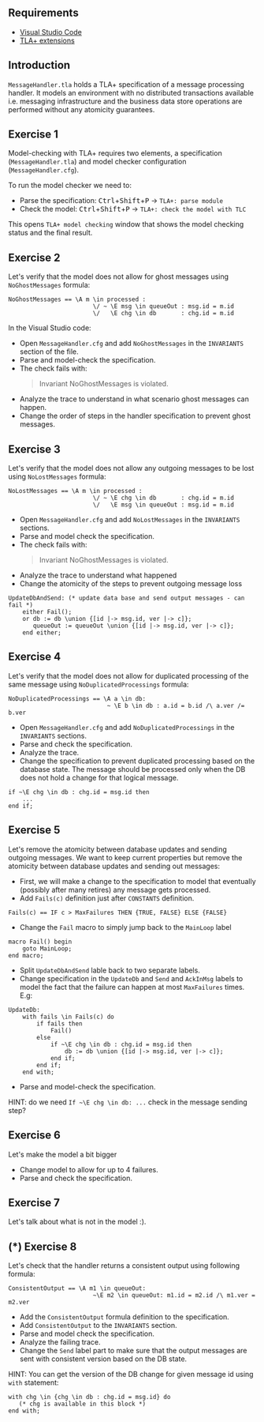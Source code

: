 ## Requirements

- [Visual Studio Code](https://code.visualstudio.com/)
- [TLA+ extensions](https://github.com/alygin/vscode-tlaplus/wiki/How-to-Install)
 

## Introduction

`MessageHandler.tla` holds a TLA+ specification of a message processing handler. It models an environment with no distributed transactions available i.e. messaging infrastructure and the business data store operations are performed without any atomicity guarantees. 

## Exercise 1

Model-checking with TLA+ requires two elements, a specification (`MessageHandler.tla`) and model checker configuration (`MessageHandler.cfg`). 

To run the model checker we need to:
 * Parse the specification: <kbd>Ctrl</kbd>+<kbd>Shift</kbd>+<kbd>P</kbd> -> `TLA+: parse module`
 * Check the model: <kbd>Ctrl</kbd>+<kbd>Shift</kbd>+<kbd>P</kbd> -> `TLA+: check the model with TLC`

 This opens `TLA+ model checking` window that shows the model checking status and the final result.

## Exercise 2

Let's verify that the model does not allow for ghost messages using `NoGhostMessages` formula:

```tla+
NoGhostMessages == \A m \in processed : 
                        \/ ~ \E msg \in queueOut : msg.id = m.id
                        \/   \E chg \in db       : chg.id = m.id
```

In the Visual Studio code:
 * Open `MessageHandler.cfg` and add `NoGhostMessages` in the `INVARIANTS` section of the file.
 * Parse and model-check the specification.
 * The check fails with:
    > Invariant NoGhostMessages is violated.
 * Analyze the trace to understand in what scenario ghost messages can happen. 
 * Change the order of steps in the handler specification to prevent ghost messages.

## Exercise 3

Let's verify that the model does not allow any outgoing messages to be lost using `NoLostMessages` formula:

```tla+
NoLostMessages == \A m \in processed :
                        \/ ~ \E chg \in db       : chg.id = m.id
                        \/   \E msg \in queueOut : msg.id = m.id
```

 * Open `MessageHandler.cfg` and add `NoLostMessages` in the `INVARIANTS` sections.
 * Parse and model check the specification.
 * The check fails with:
    > Invariant NoGhostMessages is violated.
 * Analyze the trace to understand what happened
 * Change the atomicity of the steps to prevent outgoing message loss

```tla+
UpdateDbAndSend: (* update data base and send output messages - can fail *)
    either Fail();
    or db := db \union {[id |-> msg.id, ver |-> c]}; 
       queueOut := queueOut \union {[id |-> msg.id, ver |-> c]};
    end either;
```

## Exercise 4

Let's verify that the model does not allow for duplicated processing of the same message using `NoDuplicatedProcessings` formula:

```tla+
NoDuplicatedProcessings == \A a \in db:
                            ~ \E b \in db : a.id = b.id /\ a.ver /= b.ver
```

 * Open `MessageHandler.cfg` and add `NoDuplicatedProcessings` in the `INVARIANTS` sections.
 * Parse and check the specification.
 * Analyze the trace.
 * Change the specification to prevent duplicated processing based on the database state. The message should be processed only when the DB does not hold a change for that logical message.

``` TLA+
if ~\E chg \in db : chg.id = msg.id then
    ...
end if;
```
## Exercise 5

Let's remove the atomicity between database updates and sending outgoing messages. We want to keep current properties but remove the atomicity between database updates and sending out messages: 
 * First, we will make a change to the specification to model that eventually (possibly after many retires) any message gets processed.
 * Add `Fails(c)` definition just after `CONSTANTS` definition.

```tla+
Fails(c) == IF c > MaxFailures THEN {TRUE, FALSE} ELSE {FALSE}
```
 * Change the `Fail` macro to simply jump back to the `MainLoop` label

```tla+
macro Fail() begin
    goto MainLoop;
end macro;
```
 * Split `UpdateDbAndSend` lable back to two separate labels.
 * Change specification in the `UpdateDb` and `Send` and `AckInMsg` labels to model the fact that the failure can happen at most `MaxFailures` times. E.g:

```tla+
UpdateDb:
    with fails \in Fails(c) do
        if fails then
            Fail()
        else
            if ~\E chg \in db : chg.id = msg.id then
                db := db \union {[id |-> msg.id, ver |-> c]}; 
            end if;
        end if;
    end with;
```
 * Parse and model-check the specification.

 HINT: do we need `If ~\E chg \in db: ...` check in the message sending step?

## Exercise 6

Let's make the model a bit bigger
 * Change model to allow for up to 4 failures.
 * Parse and check the specification.

## Exercise 7

Let's talk about what is not in the model :).

## (*) Exercise 8

Let's check that the handler returns a consistent output using following formula:

``` tla+
ConsistentOutput == \A m1 \in queueOut:
                        ~\E m2 \in queueOut: m1.id = m2.id /\ m1.ver = m2.ver
```

 * Add the `ConsistentOutput` formula definition to the specification.
 * Add `ConsistentOutput` to the `INVARIANTS` section.
 * Parse and model check the specification.
 * Analyze the failing trace.
 * Change the `Send` label part to make sure that the output messages are sent with consistent version based on the DB state.

 HINT: You can get the version of the DB change for given message id using `with` statement:

 ``` tla+
with chg \in {chg \in db : chg.id = msg.id} do
    (* chg is available in this block *)
end with;
 ```

